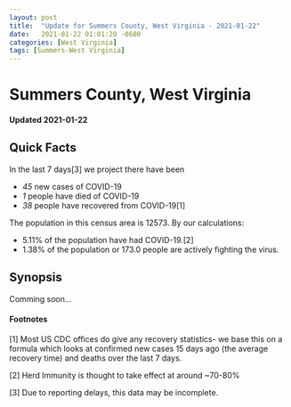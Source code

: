 ```yaml
---
layout: post
title:  "Update for Summers County, West Virginia - 2021-01-22"
date:   2021-01-22 01:01:29 -0600
categories: [West Virginia]
tags: [Summers-West Virginia]
---
```


# Summers County, West Virginia
#### Updated 2021-01-22

## Quick Facts

In the last 7 days[3] we project there have been
- *45* new cases of COVID-19
- *1* people have died of COVID-19
- *38* people have recovered from COVID-19[1]

The population in this census area is 12573. By our calculations:
- 5.11% of the population have had COVID-19.[2]
- 1.38% of the population or 173.0 people are actively fighting the virus.

## Synopsis

Comming soon...


#### Footnotes

[1] Most US CDC offices do give any recovery statistics- we base this on a formula which looks at confirmed new cases
15 days ago (the average recovery time) and deaths over the last 7 days.

[2] Herd Immunity is thought to take effect at around ~70-80%

[3] Due to reporting delays, this data may be incomplete.
 
    